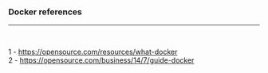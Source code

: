 ### Docker references 
<hr>
<br>

 1 - https://opensource.com/resources/what-docker
 <br>
 2 - https://opensource.com/business/14/7/guide-docker
